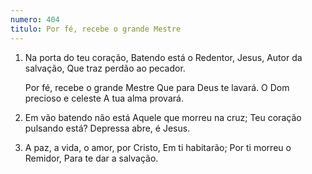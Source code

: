 ```yaml
---
numero: 404
titulo: Por fé, recebe o grande Mestre
---
```

1. Na porta do teu coração,
   Batendo está o Redentor,
   Jesus, Autor da salvação,
   Que traz perdão ao pecador.

    Por fé, recebe o grande Mestre
    Que para Deus te lavará.
    O Dom precioso e celeste
    A tua alma provará.

2. Em vão batendo não está
   Aquele que morreu na cruz;
   Teu coração pulsando está?
   Depressa abre, é Jesus.

3. A paz, a vida, o amor, por Cristo,
   Em ti habitarão;
   Por ti morreu o Remidor,
   Para te dar a salvação.
